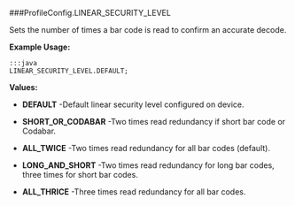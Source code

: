 ###ProfileConfig.LINEAR_SECURITY_LEVEL

Sets the number of times a bar code is read to confirm an accurate decode.

 

**Example Usage:**
	
	:::java	
	LINEAR_SECURITY_LEVEL.DEFAULT;


**Values:**

* **DEFAULT** -Default linear security level configured on device.

* **SHORT_OR_CODABAR** -Two times read redundancy if short bar code or Codabar.

* **ALL_TWICE** -Two times read redundancy for all bar codes (default).

* **LONG_AND_SHORT** -Two times read redundancy for long bar codes, three times for short bar codes.

* **ALL_THRICE** -Three times read redundancy for all bar codes.

